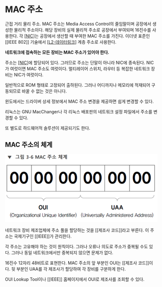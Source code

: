 # MAC 주소

근접 거리 물리 주소. MAC 주소는 Media Access Control의 줄임말이며 공장에서 생성한 물리적 주소이다. 해당 장비의 실제 물리적 주소로 공장에서 부여되며 16진수를 사용한다. 각 [[NIC]]는 공장에서 생산할 때 부여한 MAC 주소를 가진다.
이더넷 표준인 [[IEEE 802]] 기술에서 [[L2-데이터링크]] 계층 주소로 사용한다.  

**네트워크에 접속하는 모든 장비는 MAC 주소가 있어야 한다.**  

주소는 [[NIC]]에 할당되어 있다. 그러므로 주소는 단말이 아니라 NIC에 종속된다. NIC가 여럿이면 MAC 주소도 여럿이다. 멀티레이어 스위치, 라우터 등 복잡한 네트워크 장비는 NIC가 여럿이다.  

일반적으로 ROM 형태로 고정되어 출하된다. 그러나 어디까지나 메모리에 적재되어 구동되므로 바꿀 수 없는 것은 아니다.  

윈도에서는 드라이버 상세 정보에서 MAC 주소 변경을 제공하면 쉽게 변경할 수 있다.  

리눅스는 GNU MacChanger나 각 리눅스 배포판의 네트워크 설정 파일에서 주소를 변경할 수 있다. 

또 별도로 하드웨어적 솔루션이 제공되기도 한다.  

## MAC 주소의 체계 

![MAC 주소의 체계](../attachments/2022-09-16-16-37-35.png)
 
네트워크 장비 제조업체에 주소 풀을 할당하는 것을 [[제조사 코드]]라고 부른다. 이 주소는 국제기구인 [[IEEE]]가 관리한다.   

각 주소는 고유해야 하는 것이 원칙이다. 그러나 오류나 의도로 주소가 중복될 수도 있다. 그러나 동일 네트워크에서만 중복되지 않으면 문제가 없다.  

16진수 12자리 48비트로 표현한다. MAC 주소의 앞 부분인 OUI는 [[제조사 코드]]이다. 뒷 부분인 UAA를 각 제조사가 할당하여 각 장비를 구분하게 한다. 

OUI Lookup Tool이나 [[IEEE]] 홈페이지에서 OUI로 제조사를 조회할 수 있다.  



[//begin]: # "Autogenerated link references for markdown compatibility"
[NIC]: NIC "NIC"
[L2-데이터링크]: L2-데이터링크 "L2-데이터링크"
[NIC]: NIC "NIC"
[//end]: # "Autogenerated link references"